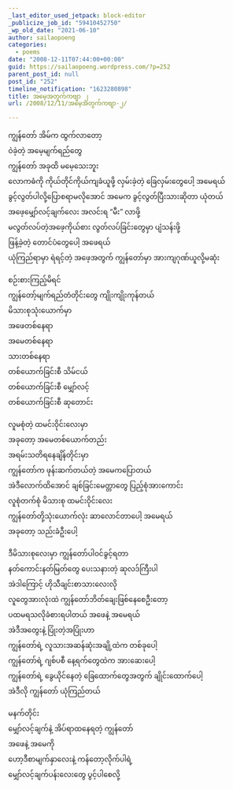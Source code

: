 ```yaml
---
_last_editor_used_jetpack: block-editor
_publicize_job_id: "59410452750"
_wp_old_date: "2021-06-10"
author: sailaopoeng
categories:
  - poems
date: "2008-12-11T07:44:00+00:00"
guid: https://sailaopoeng.wordpress.com/?p=252
parent_post_id: null
post_id: "252"
timeline_notification: "1623280898"
title: အမေ့အတွက်ကဗျာ ၂
url: /2008/12/11/အမေ့အတွက်ကဗျာ-၂/

---
```

ကျွန်တော် အိမ်က ထွက်လာတော့  
ဝဲခဲ့တဲ့ အမေ့မျက်ရည်တွေ  
ကျွန်တော် အခုထိ မမေ့သေးဘူး  
လောကဓံကို ကိုယ်တိုင်ကိုယ်ကျခံယူဖို့ လှမ်းခဲ့တဲ့ ခြေလှမ်းတွေပေါ့ အမေရယ်  
ခွင့်လွတ်ပါလို့ပြောစရာမလိုအောင် အမေက ခွင့်လွတ်ပြီးသားဆိုတာ ယုံတယ်  
အဖေ့မျှော်လင့်ချက်လေး အလင်းရ “မီး” လာဖို့  
မလွတ်လပ်တဲ့အဖေ့ကိုယ်စား လွတ်လပ်ခြင်းတွေမှာ ပျံသန်းဖို့  
ဖြန့်ခဲ့တဲ့ တောင်ပံတွေပေါ့ အဖေရယ်  
ယုံကြည်ရာမှာ ရဲရင့်တဲ့ အဖေ့အတွက် ကျွန်တော်မှာ အားကျဂုဏ်ယူလို့မဆုံး

စဉ်းစားကြည့်မိရင်  
ကျွန်တော့်မျက်ရည်တံတိုင်းတွေ ကျိုးကျိုးကုန်တယ်  
မိသားစုသုံးယောက်မှာ  
အဖေတစ်နေရာ  
အမေတစ်နေရာ  
သားတစ်နေရာ  
တစ်ယောက်ခြင်းစီ သိမ်ငယ်  
တစ်ယောက်ခြင်းစီ မျှော်လင့်  
တစ်ယောက်ခြင်းစီ ဆုတောင်း

လူမစုံတဲ့ ထမင်းဝိုင်းလေးမှာ  
အခုတော့ အမေတစ်ယောက်တည်း  
အရမ်းသတိရနေချိန်တိုင်းမှာ  
ကျွန်တော်က ဖုန်းဆက်တယ်တဲ့ အမေကပြောတယ်  
အဲဒီလောက်ထိအောင် ချစ်ခြင်းမေတ္တာတွေ ပြည့်စုံအားကောင်း  
လူစုံတက်စုံ မိသားစု ထမင်းဝိုင်းလေး  
ကျွန်တော်တို့သုံးယောက်လုံး ဆာလောင်တာပေါ့ အမေရယ်  
အခုတော့ သည်းခံဦးပေါ့

ဒီမိသားစုလေးမှာ ကျွန်တော်ပါဝင်ခွင့်ရတာ  
နတ်ကောင်းနတ်မြတ်တွေ ပေးသနားတဲ့ ဆုလဒ်ကြီးပါ  
အဲဒါကြောင့် ဟိုသီချင်းစာသားလေးလို  
လူတွေအားလုံးထဲ ကျွန်တော်ဘိတ်ချေးဖြစ်နေစေဦးတော့  
ပထမရသလိုခံစားရပါတယ် အဖေနဲ့ အမေရယ်  
အဲဒီအတွေးနဲ့ ပြုံးတဲ့အပြုံးဟာ  
ကျွန်တော်ရဲ့ လူသားအဆန်ဆုံးအချို့ထဲက တစ်ခုပေါ့  
ကျွန်တော်ရဲ့ ဂျစ်ပစီ နေ့ရက်တွေထဲက အားဆေးပေါ့  
ကျွန်တော်ရဲ့ ခွေယိုင်နေတဲ့ ခြေထောက်တွေအတွက် ချိုင်းထောက်ပေါ့  
အဲဒီလို ကျွန်တော် ယုံကြည်တယ်

မနက်တိုင်း  
မျှော်လင့်ချက်နဲ့ အိပ်ရာထနေရတဲ့ ကျွန်တော်  
အဖေနဲ့ အမေကို  
ဟော့ဒီစာမျက်နှာလေးနဲ့ ကန်တော့လိုက်ပါရဲ့  
မျှော်လင့်ချက်ပန်းလေးတွေ ပွင့်ပါစေလို့

